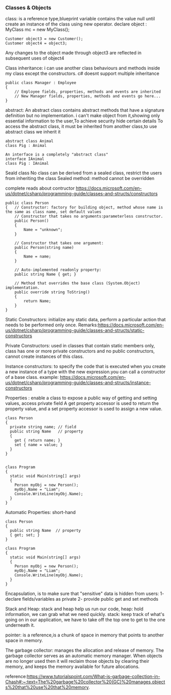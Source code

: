 ### Classes & Objects

class: is a reference type,blueprint variable contains the value null until create an instance of the class using new operator.
declare object : MyClass mc = new MyClass();
````
Customer object3 = new Customer();
Customer object4 = object3;
````

Any changes to the object made through object3 are reflected in subsequent uses of object4

Class inheritance: i can use another class behaviours and methods inside my class except the constructors. 
c# doesnt support multiple inheritance
```
public class Manager : Employee
{
    // Employee fields, properties, methods and events are inherited
    // New Manager fields, properties, methods and events go here...
}
```
abstract: An abstract class contains abstract methods that have a signature definition but no implementation.
i can't make object from it,showing only essential information to the user,To achieve security hide certain details 
To access the abstract class, it must be inherited from another class,to use abstract class we inherit it 

```
abstract class Animal
class Pig : Animal

An interface is a completely "abstract class"
interface IAnimal 
class Pig : IAnimal
```

Seald class No class can be derived from a sealed class,  restrict the users from inheriting the class
Sealed method: method cannot be overridden

complete reads about contructor https://docs.microsoft.com/en-us/dotnet/csharp/programming-guide/classes-and-structs/constructors
```
public class Person
{   // Constructor: factory for building object, method whose name is the same as class name, set default values
    // Constructor that takes no arguments:parameterless constructor.
    public Person() 
    {
        Name = "unknown";
    }

    // Constructor that takes one argument:
    public Person(string name)
    {
        Name = name;
    }

    // Auto-implemented readonly property:
    public string Name { get; }

    // Method that overrides the base class (System.Object) implementation.
    public override string ToString()
    {
        return Name;
    }
}
```

Static Constructors: initialize any static data, perform a particular action that needs to be performed only once.
Remarks:https://docs.microsoft.com/en-us/dotnet/csharp/programming-guide/classes-and-structs/static-constructors

Private Constructors: used in classes that contain static members only, class has one or more private constructors and no public constructors, cannot create instances of this class.

Instance constructors: to specify the code that is executed when you create a new instance of a type with the new expression.you can call a constructor of a base class.
example: https://docs.microsoft.com/en-us/dotnet/csharp/programming-guide/classes-and-structs/instance-constructors

Properties : enable a class to expose a public way of getting and setting values, access private field
A get property accessor is used to return the property value, and a set property accessor is used to assign a new value. 

```
class Person
{
  private string name; // field
  public string Name   // property
  {
    get { return name; }
    set { name = value; }
  }
}

```
```

class Program
{
  static void Main(string[] args)
  {
    Person myObj = new Person();
    myObj.Name = "Liam";
    Console.WriteLine(myObj.Name);
  }
}
```
Automatic Properties:  short-hand 
```
class Person
{
  public string Name  // property
  { get; set; }
}
```

```
class Program
{
  static void Main(string[] args)
  {
    Person myObj = new Person();
    myObj.Name = "Liam";
    Console.WriteLine(myObj.Name);
  }
}
```

Encapsulation, is to make sure that "sensitive" data is hidden from users:
1- declare fields/variables as private
2- provide public get and set methods

Stack and Heap:
stack and heap help us run our code, 
heap:  hold information, we can grab what we need quickly. 
stack: keep track of what's going on in our application, we have to take off the top one to get to the one underneath it.

pointer: is a reference,is a chunk of space in memory that points to another space in memory. 

The garbage collector: manages the allocation and release of memory. The garbage collector serves as an automatic memory manager.
When objects are no longer used then it will reclaim those objects by clearing their memory, and keeps the memory available for future allocations.

reference:https://www.tutorialspoint.com/What-is-garbage-collection-in-Chash#:~:text=The%20garbage%20collector%20(GC)%20manages,objects%20that%20use%20that%20memory.
